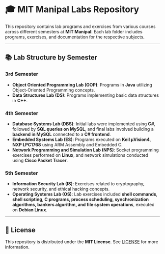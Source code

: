 # 🎓 MIT Manipal Labs Repository

This repository contains lab programs and exercises from various courses across different semesters at **MIT Manipal**. Each lab folder includes programs, exercises, and documentation for the respective subjects.

---

## 📚 Lab Structure by Semester

### **3rd Semester**
- **Object Oriented Programming Lab (OOP)**: Programs in **Java** utilizing Object-Oriented Programming concepts.  
- **Data Structures Lab (DS)**: Programs implementing basic data structures in **C++**.

### **4th Semester**
- **Database Systems Lab (DBS)**: Initial labs were implemented using **C#**, followed by **SQL queries on MySQL**, and final labs involved building a **backend in MySQL** connected to a **C# frontend**.  
- **Embedded Systems Lab (ES)**: Programs executed on **Keil µVision4**, **NXP LPC1768** using ARM Assembly and Embedded C.  
- **Network Programming and Simulation Lab (NPS)**: Socket programming exercises performed on **Linux**, and network simulations conducted using **Cisco Packet Tracer**.

### **5th Semester**
- **Information Security Lab (IS)**: Exercises related to cryptography, network security, and ethical hacking concepts.  
- **Operating Systems Lab (OS)**: Lab exercises included **shell commands, shell scripting, C programs, process scheduling, synchronization algorithms, bankers algorithm, and file system operations**, executed on **Debian Linux**.

---

## 📄 License
This repository is distributed under the **MIT License**. See [LICENSE](./LICENSE) for more information.

